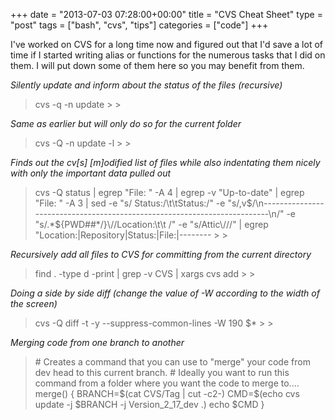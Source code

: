 +++
date = "2013-07-03 07:28:00+00:00"
title = "CVS Cheat Sheet"
type = "post"
tags = ["bash", "cvs", "tips"]
categories = ["code"]
+++


I've worked on CVS for a long time now and figured out that I'd save a lot of time if I started writing alias or functions for the numerous tasks that I did on them. I will put down some of them here so you may benefit from them.

_Silently update and inform about the status of the files (recursive)_

<blockquote>cvs -q -n update
> 
> </blockquote>

_Same as earlier but will only do so for the current folder_

<blockquote>cvs -Q -n update -l
> 
> </blockquote>

_Finds out the cv[s] [m]odified list of files while also indentating them nicely with only the important data pulled out_

<blockquote>cvs -Q status | egrep "File: " -A 4 | egrep -v "Up-to-date" | egrep "File: " -A 3 | sed -e "s/ Status:/\t\tStatus:/" -e "s/,v$/\n-------------------------------------------------------------------------\n/" -e "s/.*${PWD##*/}\//Location:\t\t /" -e "s/Attic\///" | egrep "Location:|Repository|Status:|File:|--------
> 
> </blockquote>

_Recursively add all files to CVS for committing from the current directory_

<blockquote>find . -type d -print | grep -v CVS | xargs cvs add
> 
> </blockquote>

_Doing a side by side diff (change the value of -W according to the width of the screen)_

<blockquote>cvs -Q diff -t -y --suppress-common-lines -W 190 $*
> 
> </blockquote>

_Merging code from one branch to another_

<blockquote># Creates a command that you can use to "merge" your code from dev head to this current branch.   
# Ideally you want to run this command from a folder where you want the code to merge to....   
merge()   
{   
BRANCH=$(cat CVS/Tag | cut -c2-)   
CMD=$(echo cvs update -j $BRANCH -j Version_2_17_dev .)   
echo $CMD   
}   

> 
> </blockquote>
